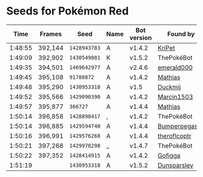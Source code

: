 # Seeds for Pokémon Red

| Time    | Frames  | Seed         | Name | Bot version | Found by                                          |
|---------|---------|--------------|------|-------------|---------------------------------------------------|
| 1:48:55 | 392,144 | `1428943783` | A    | v1.4.2      | [KriPet](https://github.com/KriPet)               |
| 1:49:09 | 392,902 | `1430549081` | K    | v1.5.2      | ThePokéBot                                        |
| 1:49:35 | 394,501 | `1469642977` | A    | v2.4.6      | [emerald000](https://github.com/emerald000)       |
| 1:49:45 | 395,108 |   `91780872` | A    | v1.4.2      | [Mathias](https://mathiasbynens.be/)              |
| 1:49:48 | 395,290 | `1430953318` | A    | v1.5        | [Duckmij](https://github.com/Duckmij)             |
| 1:49:52 | 395,566 | `1429090390` | A    | v1.4.2      | [Marcin1503](https://github.com/Marcin1503)       |
| 1:49:57 | 395,877 |     `366727` | A    | v1.4.4      | [Mathias](https://mathiasbynens.be/)              |
| 1:50:14 | 396,858 | `1428898417` | ,    | v1.4.2      | ThePokéBot                                        |
| 1:50:14 | 396,885 | `1429594740` | A    | v1.4.4      | [Bumperpegasus](https://github.com/Bumperpegasus) |
| 1:50:16 | 396,991 | `1429576268` | A    | v1.4.4      | [theroflcoptr](https://github.com/theroflcoptr)   |
| 1:50:21 | 397,268 | `1429978298` | _    | v1.4.7      | ThePokéBot                                        |
| 1:50:22 | 397,352 | `1428414915` | A    | v1.4.2      | [Gofigga](http://www.twitch.tv/gofigga)           |
| 1:51:19 |         | `1430953318` | A    | v1.5.2      | [Dunsparsley](https://twitter.com/Dunsparsley)    |
